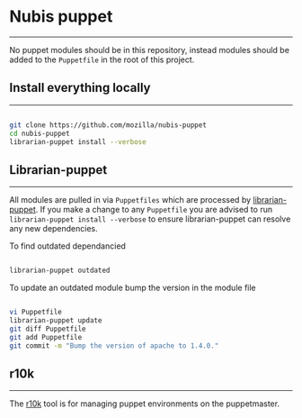 # Nubis puppet

---

No puppet modules should be in this repository, instead modules should be added
to the `Puppetfile` in the root of this project.

## Install everything locally

---

```bash

git clone https://github.com/mozilla/nubis-puppet
cd nubis-puppet
librarian-puppet install --verbose

```

## Librarian-puppet

---

All modules are pulled in via `Puppetfiles` which are processed by
[librarian-puppet](http://librarian-puppet.com/). If you make a change to any
`Puppetfile` you are advised to run `librarian-puppet install --verbose` to
ensure librarian-puppet can resolve any new dependencies.

To find outdated dependancied

```bash

librarian-puppet outdated

```

To update an outdated module bump the version in the module file

```bash

vi Puppetfile
librarian-puppet update
git diff Puppetfile
git add Puppetfile
git commit -m "Bump the version of apache to 1.4.0."

```

## r10k

---

The [r10k](http://rubydoc.info/gems/r10k/1.2.1/) tool is for managing puppet
environments on the puppetmaster.
